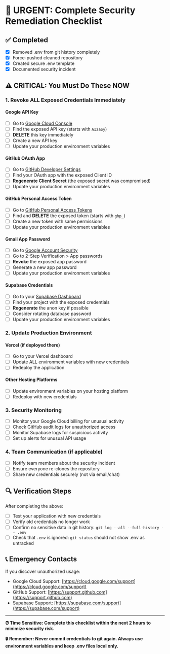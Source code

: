# 🚨 URGENT: Complete Security Remediation Checklist

## ✅ Completed
- [x] Removed .env from git history completely
- [x] Force-pushed cleaned repository 
- [x] Created secure .env template
- [x] Documented security incident

## ⚠️ CRITICAL: You Must Do These NOW

### 1. Revoke ALL Exposed Credentials Immediately

#### Google API Key
- [ ] Go to [Google Cloud Console](https://console.cloud.google.com/apis/credentials)
- [ ] Find the exposed API key (starts with `AIzaSy`)
- [ ] **DELETE** this key immediately
- [ ] Create a new API key
- [ ] Update your production environment variables

#### GitHub OAuth App
- [ ] Go to [GitHub Developer Settings](https://github.com/settings/developers)
- [ ] Find your OAuth app with the exposed Client ID
- [ ] **Regenerate Client Secret** (the exposed secret was compromised)
- [ ] Update your production environment variables

#### GitHub Personal Access Token
- [ ] Go to [GitHub Personal Access Tokens](https://github.com/settings/tokens)
- [ ] Find and **DELETE** the exposed token (starts with `ghp_`)
- [ ] Create a new token with same permissions
- [ ] Update your production environment variables

#### Gmail App Password
- [ ] Go to [Google Account Security](https://myaccount.google.com/security)
- [ ] Go to 2-Step Verification > App passwords
- [ ] **Revoke** the exposed app password
- [ ] Generate a new app password
- [ ] Update your production environment variables

#### Supabase Credentials
- [ ] Go to your [Supabase Dashboard](https://supabase.com/dashboard)
- [ ] Find your project with the exposed credentials
- [ ] **Regenerate** the anon key if possible
- [ ] Consider rotating database password
- [ ] Update your production environment variables

### 2. Update Production Environment

#### Vercel (if deployed there)
- [ ] Go to your Vercel dashboard
- [ ] Update ALL environment variables with new credentials
- [ ] Redeploy the application

#### Other Hosting Platforms
- [ ] Update environment variables on your hosting platform
- [ ] Redeploy with new credentials

### 3. Security Monitoring
- [ ] Monitor your Google Cloud billing for unusual activity
- [ ] Check GitHub audit logs for unauthorized access
- [ ] Monitor Supabase logs for suspicious activity
- [ ] Set up alerts for unusual API usage

### 4. Team Communication (if applicable)
- [ ] Notify team members about the security incident
- [ ] Ensure everyone re-clones the repository
- [ ] Share new credentials securely (not via email/chat)

## 🔍 Verification Steps

After completing the above:
- [ ] Test your application with new credentials
- [ ] Verify old credentials no longer work
- [ ] Confirm no sensitive data in git history: `git log --all --full-history -- .env`
- [ ] Check that `.env` is ignored: `git status` should not show .env as untracked

## 📞 Emergency Contacts

If you discover unauthorized usage:
- Google Cloud Support: [https://cloud.google.com/support](https://cloud.google.com/support)
- GitHub Support: [https://support.github.com](https://support.github.com)
- Supabase Support: [https://supabase.com/support](https://supabase.com/support)

---

**⏰ Time Sensitive: Complete this checklist within the next 2 hours to minimize security risk.**

**🔒 Remember: Never commit credentials to git again. Always use environment variables and keep .env files local only.**